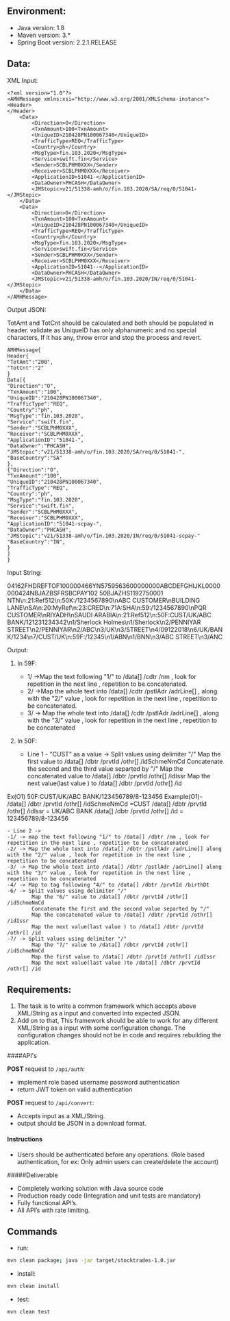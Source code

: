 ## Environment:
- Java version: 1.8
- Maven version: 3.*
- Spring Boot version: 2.2.1.RELEASE

## Data:
XML Input:
```
<?xml version="1.0"?>
<AMHMessage xmlns:xsi="http://www.w3.org/2001/XMLSchema-instance">
<Header>
</Header>
    <Data>
        <Direction>O</Direction>
		<TxnAmount>100<TxnAmount>
        <UniqueID>210428PN100067340</UniqueID>
        <TrafficType>REQ</TrafficType>
        <Country>ph</Country>
        <MsgType>fin.103.2020</MsgType>
        <Service>swift.fin</Service>
        <Sender>SCBLPHM0XXX</Sender>
        <Receiver>SCBLPHM0XXX</Receiver>
        <ApplicationID>51041-</ApplicationID>
        <DataOwner>PHCASH</DataOwner>
        <JMStopic>v21/51338-amh/o/fin.103.2020/SA/req/0/51041-</JMStopic>
	</Data>
    <Data>
        <Direction>O</Direction>
		<TxnAmount>100<TxnAmount>
        <UniqueID>210428PN100067340</UniqueID>
        <TrafficType>REQ</TrafficType>
        <Country>ph</Country>
        <MsgType>fin.103.2020</MsgType>
        <Service>swift.fin</Service>
        <Sender>SCBLPHM0XXX</Sender>
        <Receiver>SCBLPHM0XXX</Receiver>
        <ApplicationID>51041--</ApplicationID>
        <DataOwner>PHCASH</DataOwner>
        <JMStopic>v21/51338-amh/o/fin.103.2020/IN/req/0/51041-</JMStopic>
	</Data>	
</AMHMessage> 

```

Output JSON:

TotAmt and TotCnt should be calculated and both should be populated in header.
validate as UniqueID has only alphanumeric and no special characters, If it has any, throw error and stop the process and revert.
```
AMHMessage{
Header{
"TotAmt":"200",
"TotCnt":"2"
}
Data[{
"Direction":"O",
"TxnAmount":"100",
"UniqueID":"210428PN100067340",
"TrafficType":"REQ",
"Country":"ph",
"MsgType":"fin.103.2020",
"Service":"swift.fin",
"Sender":"SCBLPHM0XXX",
"Receiver":"SCBLPHM0XXX",
"ApplicationID":"51041-",
"DataOwner":"PHCASH",
"JMStopic":"v21/51338-amh/o/fin.103.2020/SA/req/0/51041-",
"BaseCountry":"SA"
},
{"Direction":"O",
"TxnAmount":"100",
"UniqueID":"210428PN100067340",
"TrafficType":"REQ",
"Country":"ph",
"MsgType":"fin.103.2020",
"Service":"swift.fin",
"Sender":"SCBLPHM0XXX",
"Receiver":"SCBLPHM0XXX",
"ApplicationID":"51041-scpay-",
"DataOwner":"PHCASH",
"JMStopic":"v21/51338-amh/o/fin.103.2020/IN/req/0/51041-scpay-"
"BaseCountry":"IN",
}
]
}

```
Input String:

04162FHDREFTOF100000466YN5759563600000000ABCDEFGHIJKL0000000424NBJAZBSFRSBCPAY102   50BJAZHS1192750001                NTN\n:21:Ref512\n:50K:/1234567890\nABC CUSTOMER\nBUILDING LANE\nSA\n:20:MyRef\n:23:CRED\n:71A:SHA\n:59:/1234567890\nPQR CUSTOMER\nRIYADH\nSAUDI ARABIA\n:21:Ref512\n:50F:CUST/UK/ABC BANK/121231234342\n1/Sherlock Holmes\n1/Sherlock\n2/PENNIYAR STREET\n2/PENNIYAR\n2/ABC\n3/UK\n3/STREET\n4/09122018\n6/UK/BANK/1234\n7/CUST/UK\n:59F:/12345\n1/ABN\n1/BNN\n3/ABC STREET\n3/ANC

Output:

1) In 59F:
	- 1/ ->Map the text following "1/" to /data[] /cdtr /nm , look for repetition in the next line , repetition to be concatenated.
	- 2/ ->Map the whole text into  /data[] /cdtr /pstlAdr /adrLine[] , along with the "2/" value , look for repetition in the next line , repetition to be concatenated.
	- 3/ -> Map the whole text into  /data[] /cdtr /pstlAdr /adrLine[] , along with the "3/" value , look for repetition in the next line , repetition to be concatenated
	
2) In 50F:
	- Line 1 - "CUST" as a value -> 
Split values using delimiter "/"
Map the first value to /data[] /dbtr /prvtId /othr[] /idSchmeNmCd
Concatenate the second and the third value separted by "/" 
Map the concatenated value to /data[] /dbtr /prvtId /othr[] /idIssr 
Map the next value(last value ) to /data[] /dbtr /prvtId /othr[] /id

Ex(O1) 50F:CUST/UK/ABC BANK/123456789/8-123456
Example(O1)- 
/data[] /dbtr /prvtId /othr[] /idSchmeNmCd =CUST
/data[] /dbtr /prvtId /othr[] /idIssr = UK/ABC BANK
/data[] /dbtr /prvtId /othr[] /id = 123456789/8-123456

	- Line 2 ->
	-1/ -> map the text following "1/" to /data[] /dbtr /nm , look for repetition in the next line , repetition to be concatenated
	-2/ -> Map the whole text into /data[] /dbtr /pstlAdr /adrLine[] along with the "2/" value , look for repetition in the next line , repetition to be concatenated
	-3/ -> Map the whole text into /data[] /dbtr /pstlAdr /adrLine[] along with the "3/" value , look for repetition in the next line , repetition to be concatenated
	-4/ -> Map to tag following "4/" to /data[] /dbtr /prvtId /birthDt
	-6/ -> Split values using delimiter "/"
			Map the "6/" value to /data[] /dbtr /prvtId /othr[] /idSchmeNmCd
			Concatenate the first and the second value separted by "/" 
			Map the concatenated value to /data[] /dbtr /prvtId /othr[] /idIssr 
			Map the next value(last value ) to /data[] /dbtr /prvtId /othr[] /id
	-7/ -> Split values using delimiter "/"
			Map the "7/" value to /data[] /dbtr /prvtId /othr[] /idSchmeNmCd
			Map the first value to /data[] /dbtr /prvtId /othr[] /idIssr
			Map the next value(last value )to /data[] /dbtr /prvtId /othr[] /id		


## Requirements:
1) The task is to write a common framework which accepts above XML/String as a input and converted into expected JSON.
2) Add on to that, This framework should be able to work for any different XML/String as a input with some configuration change.
The configuration changes should not be in code and requires rebuilding the application.

####API's

**POST** request to `/api/auth`:

- implement role based username password authentication
- return JWT token on valid authentication


**POST** request to `/api/convert`:

- Accepts input as a XML/String.
- output should be JSON in a download format.

#### Instructions
- Users should be authenticated before any operations. (Role based authentication, for ex: Only admin users can create/delete the account)

#####Deliverable
-	Completely working solution with Java source code
-	Production ready code (Integration and unit tests are mandatory)
-	Fully functional API’s.
-	All API’s with rate limiting.

## Commands
- run: 
```bash
mvn clean package; java -jar target/stocktrades-1.0.jar
```
- install: 
```bash
mvn clean install
```
- test: 
```bash
mvn clean test
```
